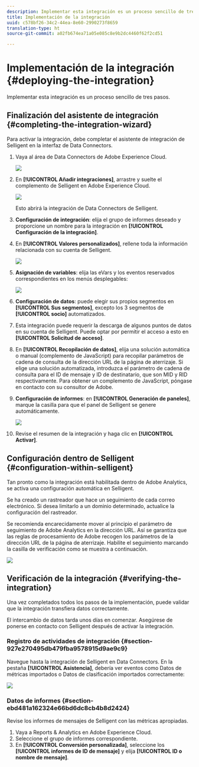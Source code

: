 ```yaml
---
description: Implementar esta integración es un proceso sencillo de tres pasos.
title: Implementación de la integración
uuid: c578bf26-34c2-44ea-8e60-2990273f8659
translation-type: ht
source-git-commit: a02fb674ea71a05e085c8e9b2dc4460f62f2cd51

---
```



# Implementación de la integración {#deploying-the-integration}

Implementar esta integración es un proceso sencillo de tres pasos.

## Finalización del asistente de integración {#completing-the-integration-wizard}

Para activar la integración, debe completar el asistente de integración de Selligent en la interfaz de Data Connectors.

1. Vaya al área de Data Connectors de Adobe Experience Cloud.

   ![](assets/selligent-data_connectors.png)

1. En **[!UICONTROL Añadir integraciones]**, arrastre y suelte el complemento de Selligent en Adobe Experience Cloud.

   ![](assets/selligent-add_integration.png)

   Esto abrirá la integración de Data Connectors de Selligent.

1. **Configuración de integración**: elija el grupo de informes deseado y proporcione un nombre para la integración en **[!UICONTROL Configuración de la integración]**.

1. En **[!UICONTROL Valores personalizados]**, rellene toda la información relacionada con su cuenta de Selligent.

   ![](assets/selligent-general_settings.png)

1. **Asignación de variables**: elija las eVars y los eventos reservados correspondientes en los menús desplegables:

   ![](assets/selligent-variables.png)

1. **Configuración de datos**: puede elegir sus propios segmentos en **[!UICONTROL Sus segmentos]**, excepto los 3 segmentos de **[!UICONTROL socio]** automatizados.

1. Esta integración puede requerir la descarga de algunos puntos de datos en su cuenta de Selligent. Puede optar por permitir el acceso a esto en **[!UICONTROL Solicitud de acceso]**.
1. En **[!UICONTROL Recopilación de datos]**, elija una solución automática o manual (complemento de JavaScript) para recopilar parámetros de cadena de consulta de la dirección URL de la página de aterrizaje. Si elige una solución automatizada, introduzca el parámetro de cadena de consulta para el ID de mensaje y ID de destinatario, que son MID y RID respectivamente. Para obtener un complemento de JavaScript, póngase en contacto con su consultor de Adobe.
1. **Configuración de informes**: en **[!UICONTROL Generación de paneles]**, marque la casilla para que el panel de Selligent se genere automáticamente.

   ![](assets/selligent-report_settings.png)

1. Revise el resumen de la integración y haga clic en **[!UICONTROL Activar]**.

## Configuración dentro de Selligent {#configuration-within-selligent}

Tan pronto como la integración está habilitada dentro de Adobe Analytics, se activa una configuración automática en Selligent.

Se ha creado un rastreador que hace un seguimiento de cada correo electrónico. Si desea limitarlo a un dominio determinado, actualice la configuración del rastreador.

Se recomienda encarecidamente mover al principio el parámetro de seguimiento de Adobe Analytics en la dirección URL. Así se garantiza que las reglas de procesamiento de Adobe recogen los parámetros de la dirección URL de la página de aterrizaje. Habilite el seguimiento marcando la casilla de verificación como se muestra a continuación.

![](assets/selligent-tracker.png)

## Verificación de la integración {#verifying-the-integration}

Una vez completados todos los pasos de la implementación, puede validar que la integración transfiera datos correctamente.

El intercambio de datos tarda unos días en comenzar. Asegúrese de ponerse en contacto con Selligent después de activar la integración.

### Registro de actividades de integración {#section-927e270495db479fba9578915d9ae9c9}

Navegue hasta la integración de Selligent en Data Connectors. En la pestaña **[!UICONTROL Asistencia]**, debería ver eventos como Datos de métricas importados o Datos de clasificación importados correctamente:

![](assets/selligent-verifying.png)

### Datos de informes {#section-ebd481a162324e66bd6dc8cb4b8d2424}

Revise los informes de mensajes de Selligent con las métricas apropiadas.

1. Vaya a Reports &amp; Analytics en Adobe Experience Cloud.
1. Seleccione el grupo de informes correspondiente.
1. En **[!UICONTROL Conversión personalizada]**, seleccione los **[!UICONTROL informes de ID de mensaje]** y elija **[!UICONTROL ID o nombre de mensaje]**.
